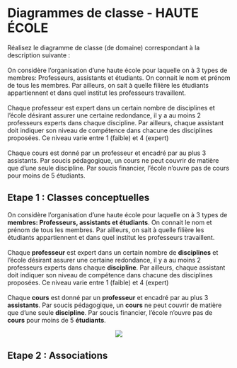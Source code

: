 # Diagrammes de classe - HAUTE ÉCOLE
Réalisez le diagramme de classe (de domaine) correspondant à la description suivante :
<br><br>
On considère l’organisation d’une haute école pour laquelle on à 3 types de membres: Professeurs, assistants et étudiants. On connait le nom et prénom de tous les membres. Par ailleurs, on sait à quelle filière les étudiants appartiennent et dans quel institut les professeurs travaillent.
<br><br>
Chaque professeur est expert dans un certain nombre de disciplines et l’école désirant assurer une certaine redondance, il y a au moins 2 professeurs experts dans chaque discipline. Par ailleurs, chaque assistant doit indiquer son niveau de compétence dans chacune des disciplines proposées. Ce niveau varie entre 1 (faible) et 4 (expert)
<br><br>
Chaque cours est donné par un professeur et encadré par au plus 3 assistants. Par soucis pédagogique, un cours ne peut couvrir de matière que d’une seule discipline. Par soucis financier, l’école n’ouvre pas de cours pour moins de 5 étudiants. 

## Etape 1 : Classes conceptuelles
On considère l’organisation d’une haute école pour laquelle on à 3 types de **membres: Professeurs, assistants et étudiants**. On connait le nom et prénom de tous les membres. Par ailleurs, on sait à quelle filière les étudiants appartiennent et dans quel institut les professeurs travaillent.
<br><br>
Chaque **professeur** est expert dans un certain nombre de **disciplines** et l’école désirant assurer une certaine redondance, il y a au moins 2 professeurs experts dans chaque **discipline**. Par ailleurs, chaque assistant doit indiquer son niveau de compétence dans chacune des disciplines proposées. Ce niveau varie entre 1 (faible) et 4 (expert)
<br><br>
Chaque **cours** est donné par un **professeur** et encadré par au plus 3 **assistants**. Par soucis pédagogique, un **cours** ne peut couvrir de matière que d’une seule **discipline**. Par soucis financier, l’école n’ouvre pas de **cours** pour moins de 5 **étudiants**.

<p style="text-align: center">
  <img src="https://www.plantuml.com/plantuml/png/LOwx3O0m34JxJ945Kj1J104zAo1Y94iXGJwdOtXIy2rzx_JE7ZgBbYrQAEsDMU8Cs8a4EIMwpWxWsajwOyah0LJa2aOjWLy-C1RU8p-2FXU1CRVMjeTp7-i__zZ_u5dnb49z-GG0" />
</p>

## Etape 2 : Associations
